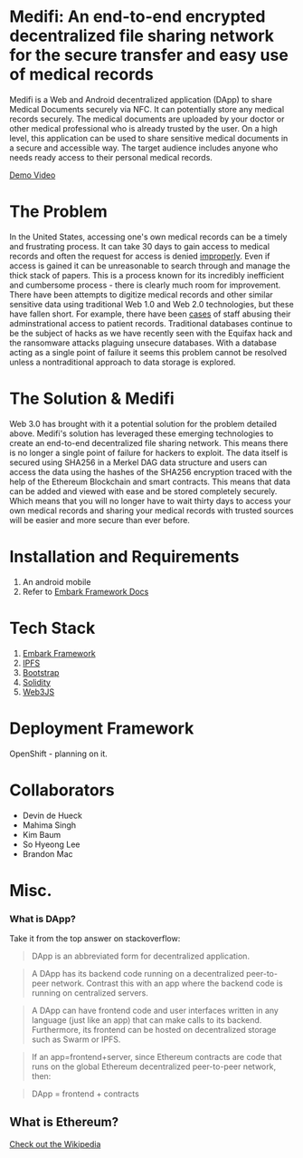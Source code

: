 # Medifi: An end-to-end encrypted decentralized file sharing network for the secure transfer and easy use of medical records
Medifi is a Web and Android decentralized application (DApp) to share Medical Documents securely via NFC. It can potentially store any medical records securely. The medical documents are uploaded by your doctor or other medical professional who is already trusted by the user. On a high level, this application can be used to share sensitive medical documents in a secure and accessible way. The target audience includes anyone who needs ready access to their personal medical records.

[Demo Video](https://youtu.be/UZYsvTh0VKU)

# The Problem
In the United States, accessing one's own medical records can be a timely and frustrating process. It can take 30 days to gain access to medical records and often the request for access is denied [improperly](https://health.usnews.com/health-news/patient-advice/articles/2014/06/05/how-to-get-access-to-your-hospital-records). Even if access is gained it can be unreasonable to search through and manage the thick stack of papers. This is a process known for its incredibly inefficient and cumbersome process - there is clearly much room for improvement.
There have been attempts to digitize medical records and other similar sensitive data using traditional Web 1.0 and Web 2.0 technologies, but these have fallen short. For example, there have been [cases](http://medicaleconomics.modernmedicine.com/medical-economics/news/yes-staff-snooping-medical-records-privacy-breach) of staff abusing their adminstrational access to patient records. Traditional databases continue to be the subject of hacks as we have recently seen with the Equifax hack and the ransomware attacks plaguing unsecure databases. With a database acting as a single point of failure it seems this problem cannot be resolved unless a nontraditional approach to data storage is explored.

# The Solution & Medifi
Web 3.0 has brought with it a potential solution for the problem detailed above. Medifi's solution has leveraged these emerging technologies to create an end-to-end decentralized file sharing network. This means there is no longer a single point of failure for hackers to exploit. The data itself is secured using SHA256 in a Merkel DAG data structure and users can access the data using the hashes of the SHA256 encryption traced with the help of the Ethereum Blockchain and smart contracts. This means that data can be added and viewed with ease and be stored completely securely. Which means that you will no longer have to wait thirty days to access your own medical records and sharing your medical records with trusted sources will be easier and more secure than ever before.

# Installation and Requirements

1. An android mobile
2. Refer to [Embark Framework Docs](https://github.com/iurimatias/embark-framework)

# Tech Stack

1. [Embark Framework](https://github.com/iurimatias/embark-framework)
2. [IPFS](https://ipfs.io)
3. [Bootstrap](http://getbootstrap.com/)
4. [Solidity](https://github.com/ethereum/solidity)
5. [Web3JS](https://github.com/ethereum/web3.js/)

# Deployment Framework

OpenShift - planning on it.

# Collaborators

- Devin de Hueck
- Mahima Singh
- Kim Baum
- So Hyeong Lee
- Brandon Mac

# Misc.

### What is DApp?
Take it from the top answer on stackoverflow:

> DApp is an abbreviated form for decentralized application.

> A DApp has its backend code running on a decentralized peer-to-peer network. Contrast this with an app where the backend code is running on centralized servers.

> A DApp can have frontend code and user interfaces written in any language (just like an app) that can make calls to its backend. Furthermore, its frontend can be hosted on decentralized storage such as Swarm or IPFS.

> If an app=frontend+server, since Ethereum contracts are code that runs on the global Ethereum decentralized peer-to-peer network, then:

> DApp = frontend + contracts

## What is Ethereum?
[Check out the Wikipedia](https://en.wikipedia.org/wiki/Ethereum)

